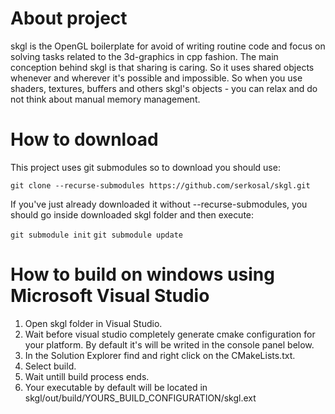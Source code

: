 # About project
skgl is the OpenGL boilerplate for avoid of writing routine code and focus on solving tasks related to the 3d-graphics in cpp fashion. The main conception behind skgl is that sharing is caring. So it uses shared objects whenever and wherever it's possible and impossible. So when you use shaders, textures, buffers and others skgl's objects - you can relax and do not think about manual memory management.

# How to download
This project uses git submodules so to download you should use:

`git clone --recurse-submodules https://github.com/serkosal/skgl.git`

If you've just already downloaded it without --recurse-submodules, you should go inside downloaded skgl folder and then execute:

`git submodule init`
`git submodule update`

# How to build on windows using Microsoft Visual Studio
1. Open skgl folder in Visual Studio.
2. Wait before visual studio completely generate cmake configuration for your platform. By default it's will be writed in the console panel below.
3. In the Solution Explorer find and right click on the CMakeLists.txt.
4. Select build.
5. Wait untill build process ends.
6. Your executable by default will be located in skgl/out/build/YOURS_BUILD_CONFIGURATION/skgl.ext

